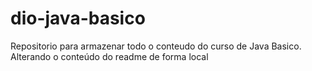 # dio-java-basico
Repositorio para armazenar todo o conteudo do curso de Java Basico.
Alterando o conteúdo do readme de forma local